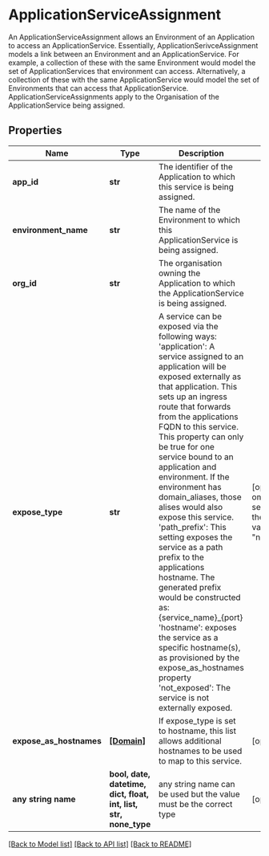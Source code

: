 # ApplicationServiceAssignment

An ApplicationServiceAssignment allows an Environment of an Application to access an ApplicationService. Essentially, ApplicationSerivceAssignment models a link between an Environment and an ApplicationService. For example, a collection of these with the same Environment would model the set of ApplicationServices that environment can access. Alternatively, a collection of these with the same ApplicationService would model the set of Environments that can access that ApplicationService. ApplicationServiceAssignments apply to the Organisation of the ApplicationService being assigned. 

## Properties
Name | Type | Description | Notes
------------ | ------------- | ------------- | -------------
**app_id** | **str** | The identifier of the Application to which this service is being assigned.  | 
**environment_name** | **str** | The name of the Environment to which this ApplicationService is being assigned.  | 
**org_id** | **str** | The organisation owning the Application to which the ApplicationService is being assigned.  | 
**expose_type** | **str** | A service can be exposed via the following ways: &#39;application&#39;:     A service assigned to an application will be exposed externally as that application. This     sets up an ingress route that forwards from the applications FQDN to this service. This property     can only be true for one service bound to an application and environment. If the environment     has domain_aliases, those alises would also expose this service. &#39;path_prefix&#39;:     This setting exposes the service as a path prefix to the applications hostname.  The generated     prefix would be constructed as: {service_name}_{port} &#39;hostname&#39;:     exposes the service as a specific hostname(s), as provisioned by the expose_as_hostnames property &#39;not_exposed&#39;:     The service is not externally exposed.  | [optional]  if omitted the server will use the default value of "not_exposed"
**expose_as_hostnames** | [**[Domain]**](Domain.md) | If expose_type is set to hostname, this list allows additional hostnames to be used to map to this service.  | [optional] 
**any string name** | **bool, date, datetime, dict, float, int, list, str, none_type** | any string name can be used but the value must be the correct type | [optional]

[[Back to Model list]](../README.md#documentation-for-models) [[Back to API list]](../README.md#documentation-for-api-endpoints) [[Back to README]](../README.md)


